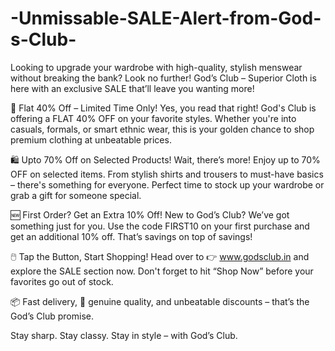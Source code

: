 # -Unmissable-SALE-Alert-from-God-s-Club-

Looking to upgrade your wardrobe with high-quality, stylish menswear without breaking the bank? Look no further! God’s Club – Superior Cloth is here with an exclusive SALE that’ll leave you wanting more!

🎉 Flat 40% Off – Limited Time Only!
Yes, you read that right! God's Club is offering a FLAT 40% OFF on your favorite styles. Whether you're into casuals, formals, or smart ethnic wear, this is your golden chance to shop premium clothing at unbeatable prices.

🛍️ Upto 70% Off on Selected Products!
Wait, there’s more! Enjoy up to 70% OFF on selected items. From stylish shirts and trousers to must-have basics – there's something for everyone. Perfect time to stock up your wardrobe or grab a gift for someone special.

🆕 First Order? Get an Extra 10% Off!
New to God’s Club? We’ve got something just for you. Use the code FIRST10 on your first purchase and get an additional 10% off. That’s savings on top of savings!

🖱️ Tap the Button, Start Shopping!
Head over to 👉 www.godsclub.in and explore the SALE section now. Don't forget to hit “Shop Now” before your favorites go out of stock.

📦 Fast delivery, 💯 genuine quality, and unbeatable discounts – that’s the God’s Club promise.

Stay sharp. Stay classy. Stay in style – with God’s Club.
